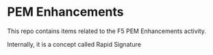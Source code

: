 PEM Enhancements
================

This repo contains items related to the F5 PEM Enhancements activity.

Internally, it is a concept called Rapid Signature
